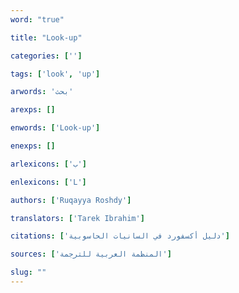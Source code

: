 ```yaml
---
word: "true"

title: "Look-up"

categories: ['']

tags: ['look', 'up']

arwords: 'بحث'

arexps: []

enwords: ['Look-up']

enexps: []

arlexicons: ['ب']

enlexicons: ['L']

authors: ['Ruqayya Roshdy']

translators: ['Tarek Ibrahim']

citations: ['دليل أكسفورد في السانيات الحاسوبية']

sources: ['المنظمة العربية للترجمة']

slug: ""
---
```

